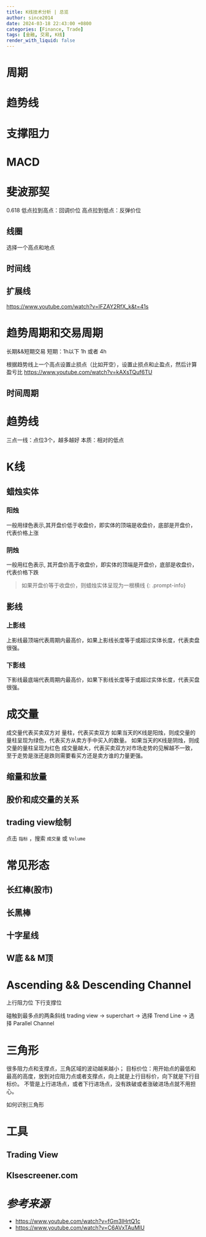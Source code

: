 ```yaml
---
title: K线技术分析 | 总览
author: since2014
date: 2024-03-18 22:43:00 +0800
categories: [Finance, Trade]
tags: [金融, 交易, K线]
render_with_liquid: false
---
```



# 周期

# 趋势线

# 支撑阻力

# MACD

# 斐波那契
0.618
低点拉到高点：回调价位
高点拉到低点：反弹价位

## 线圈
选择一个高点和地点

## 时间线

## 扩展线

https://www.youtube.com/watch?v=IFZAY2RfX_k&t=41s

# 趋势周期和交易周期

长期&&短期交易
短期：1h以下
1h 或者 4h

根据趋势线上一个高点设置止损点（比如开空），设置止损点和止盈点，然后计算盈亏比
https://www.youtube.com/watch?v=kAXsTQuf6TU

## 时间周期

# 趋势线

三点一线：点位3个，越多越好
本质：相对的低点

# K线

## 蜡烛实体

### 阳烛

一般用绿色表示,其开盘价低于收盘价，即实体的顶端是收盘价，底部是开盘价，代表价格上涨

### 阴烛

一般用红色表示, 其开盘价高于收盘价，即实体的顶端是开盘价，底部是收盘价，代表价格下跌

> 如果开盘价等于收盘价，则蜡烛实体呈现为一根横线
{: .prompt-info}

## 影线

### 上影线

上影线最顶端代表周期内最高价，如果上影线长度等于或超过实体长度，代表卖盘很强。

### 下影线

下影线最底端代表周期内最高价，如果下影线长度等于或超过实体长度，代表买盘很强。

# 成交量

成交量代表买卖双方对
量柱，代表买卖双方
如果当天的K线是阳烛，则成交量的量柱呈现为绿色，代表买方从卖方手中买入的数量。
如果当天的K线是阴烛，则成交量的量柱呈现为红色
成交量越大，代表买卖双方对市场走势的见解越不一致，至于走势是涨还是跌则需要看买方还是卖方谁的力量更强。

## 缩量和放量

## 股价和成交量的关系


## trading view绘制

点击 `指标` ，搜索 `成交量` 或 `Volume`

# 常见形态
## 长红棒(股市)


## 长黑棒
## 十字星线

## W底 && M顶

# Ascending && Descending Channel

上行阻力位
下行支撑位

碰触到最多点的两条斜线
trading view -> superchart -> 选择 Trend Line -> 选择 Parallel Channel

# 三角形

很多阻力点和支撑点，三角区域的波动越来越小；
目标价位：用开始点的最低和最高的高度，放到对应阻力点或者支撑点，向上就是上行目标价，向下就是下行目标价。
不管是上行进场点，或者下行进场点，没有跌破或者涨破进场点就不用担心。

如何识别三角形

# 工具

## Trading View

## Klsescreener.com

# *参考来源*
+ https://www.youtube.com/watch?v=fGm3IHrtQ1c
+ https://www.youtube.com/watch?v=C6AVxTAuMlU
